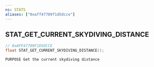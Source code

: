 ```yaml
---
ns: STATS
aliases: ["0xaff47709f1d5dcce"]
---
```

## STAT_GET_CURRENT_SKYDIVING_DISTANCE

```c
// 0xAFF47709F1D5DCCE
float STAT_GET_CURRENT_SKYDIVING_DISTANCE();
```

```
PURPOSE Get the current skydiving distance
```
